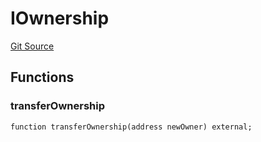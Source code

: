 # IOwnership
[Git Source](https://github.com/NiftyApes/sellerFinancing/blob/f6ca9d9e78c8f1005882d5e3953bf8db14722758/src/interfaces/Ownership.sol)


## Functions
### transferOwnership


```solidity
function transferOwnership(address newOwner) external;
```

